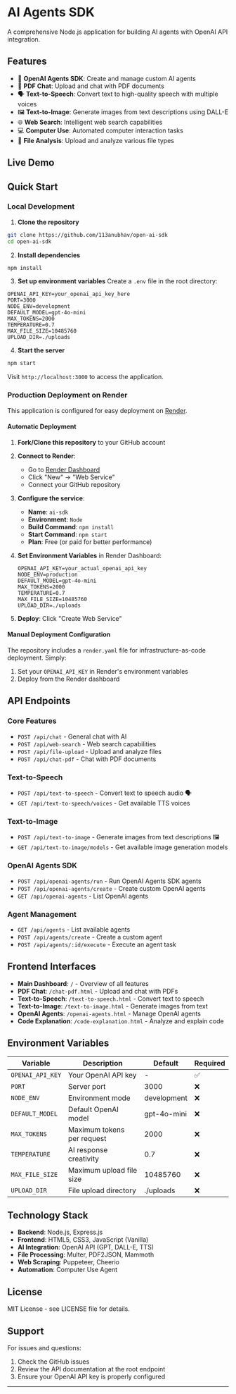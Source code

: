 # AI Agents SDK

A comprehensive Node.js application for building AI agents with OpenAI API integration.

## Features

- 🤖 **OpenAI Agents SDK**: Create and manage custom AI agents
- 📄 **PDF Chat**: Upload and chat with PDF documents
- 🗣️ **Text-to-Speech**: Convert text to high-quality speech with multiple voices
- 🖼️ **Text-to-Image**: Generate images from text descriptions using DALL-E
- 🌐 **Web Search**: Intelligent web search capabilities
- 💻 **Computer Use**: Automated computer interaction tasks
- 📁 **File Analysis**: Upload and analyze various file types

## Live Demo



## Quick Start

### Local Development

1. **Clone the repository**
```bash
git clone https://github.com/113anubhav/open-ai-sdk
cd open-ai-sdk
```

2. **Install dependencies**
```bash
npm install
```

3. **Set up environment variables**
Create a `.env` file in the root directory:
```env
OPENAI_API_KEY=your_openai_api_key_here
PORT=3000
NODE_ENV=development
DEFAULT_MODEL=gpt-4o-mini
MAX_TOKENS=2000
TEMPERATURE=0.7
MAX_FILE_SIZE=10485760
UPLOAD_DIR=./uploads
```

4. **Start the server**
```bash
npm start
```

Visit `http://localhost:3000` to access the application.

### Production Deployment on Render

This application is configured for easy deployment on [Render](https://render.com).

#### Automatic Deployment

1. **Fork/Clone this repository** to your GitHub account

2. **Connect to Render**:
   - Go to [Render Dashboard](https://dashboard.render.com)
   - Click "New" → "Web Service"
   - Connect your GitHub repository

3. **Configure the service**:
   - **Name**: `ai-sdk`
   - **Environment**: `Node`
   - **Build Command**: `npm install`
   - **Start Command**: `npm start`
   - **Plan**: Free (or paid for better performance)

4. **Set Environment Variables** in Render Dashboard:
   ```
   OPENAI_API_KEY=your_actual_openai_api_key
   NODE_ENV=production
   DEFAULT_MODEL=gpt-4o-mini
   MAX_TOKENS=2000
   TEMPERATURE=0.7
   MAX_FILE_SIZE=10485760
   UPLOAD_DIR=./uploads
   ```

5. **Deploy**: Click "Create Web Service"

#### Manual Deployment Configuration

The repository includes a `render.yaml` file for infrastructure-as-code deployment. Simply:

1. Set your `OPENAI_API_KEY` in Render's environment variables
2. Deploy from the Render dashboard

## API Endpoints

### Core Features
- `POST /api/chat` - General chat with AI
- `POST /api/web-search` - Web search capabilities  
- `POST /api/file-upload` - Upload and analyze files
- `POST /api/chat-pdf` - Chat with PDF documents

### Text-to-Speech
- `POST /api/text-to-speech` - Convert text to speech audio 🗣️
- `GET /api/text-to-speech/voices` - Get available TTS voices

### Text-to-Image  
- `POST /api/text-to-image` - Generate images from text descriptions 🖼️
- `GET /api/text-to-image/models` - Get available image generation models

### OpenAI Agents SDK
- `POST /api/openai-agents/run` - Run OpenAI Agents SDK agents
- `POST /api/openai-agents/create` - Create custom OpenAI agents
- `GET /api/openai-agents` - List OpenAI agents

### Agent Management
- `GET /api/agents` - List available agents
- `POST /api/agents/create` - Create a custom agent
- `POST /api/agents/:id/execute` - Execute an agent task

## Frontend Interfaces

- **Main Dashboard**: `/` - Overview of all features
- **PDF Chat**: `/chat-pdf.html` - Upload and chat with PDFs
- **Text-to-Speech**: `/text-to-speech.html` - Convert text to speech
- **Text-to-Image**: `/text-to-image.html` - Generate images from text
- **OpenAI Agents**: `/openai-agents.html` - Manage OpenAI agents
- **Code Explanation**: `/code-explanation.html` - Analyze and explain code

## Environment Variables

| Variable | Description | Default | Required |
|----------|-------------|---------|----------|
| `OPENAI_API_KEY` | Your OpenAI API key | - | ✅ |
| `PORT` | Server port | 3000 | ❌ |
| `NODE_ENV` | Environment mode | development | ❌ |
| `DEFAULT_MODEL` | Default OpenAI model | gpt-4o-mini | ❌ |
| `MAX_TOKENS` | Maximum tokens per request | 2000 | ❌ |
| `TEMPERATURE` | AI response creativity | 0.7 | ❌ |
| `MAX_FILE_SIZE` | Maximum upload file size | 10485760 | ❌ |
| `UPLOAD_DIR` | File upload directory | ./uploads | ❌ |

## Technology Stack

- **Backend**: Node.js, Express.js
- **Frontend**: HTML5, CSS3, JavaScript (Vanilla)
- **AI Integration**: OpenAI API (GPT, DALL-E, TTS)
- **File Processing**: Multer, PDF2JSON, Mammoth
- **Web Scraping**: Puppeteer, Cheerio
- **Automation**: Computer Use Agent

## License

MIT License - see LICENSE file for details.

## Support

For issues and questions:
1. Check the GitHub issues
2. Review the API documentation at the root endpoint
3. Ensure your OpenAI API key is properly configured

---



